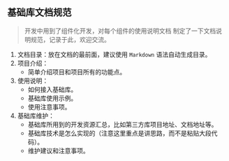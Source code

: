 ## 基础库文档规范

> 开发中用到了组件化开发，对每个组件的使用说明文档 制定了一下文档说明规范，记录于此，欢迎交流。

1. 文档目录：放在文档的最前面，建议使用 `Markdown` 语法自动生成目录。
2. 项目介绍：
   * 简单介绍项目和项目所有的功能点。
3. 使用说明：
   * 如何接入基础库。
   * 基础库使用示例。
   * 使用注意事项。
4. 基础库维护：
   * 基础库所用到的开发资源汇总，比如第三方库项目地址、文档地址等。
   * 基础库技术是怎么实现的（注意这里重点是讲思路，而不是粘贴大段代码）。
   * 维护建议和注意事项。